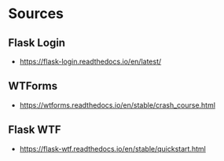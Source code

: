 # Sources
## Flask Login
- https://flask-login.readthedocs.io/en/latest/

## WTForms
- https://wtforms.readthedocs.io/en/stable/crash_course.html

## Flask WTF
- https://flask-wtf.readthedocs.io/en/stable/quickstart.html
